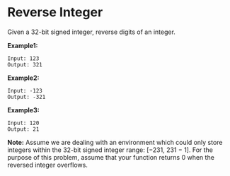 # Reverse Integer

Given a 32-bit signed integer, reverse digits of an integer.

__Example1:__

```
Input: 123
Output: 321
```

__Example2:__

```
Input: -123
Output: -321
```

__Example3:__

```
Input: 120
Output: 21
```

__Note:__
Assume we are dealing with an environment which could only store integers within the 32-bit signed integer range: [−231,  231 − 1]. For the purpose of this problem, assume that your function returns 0 when the reversed integer overflows.